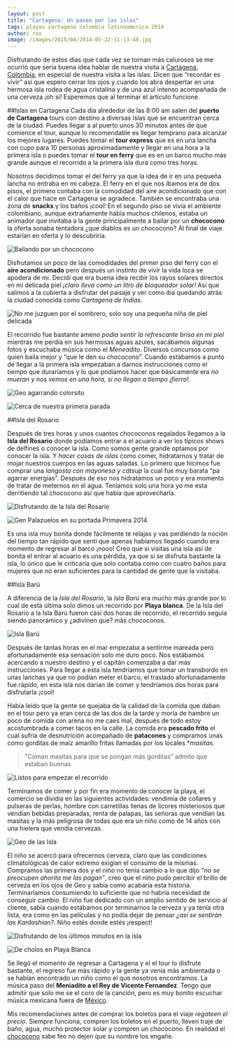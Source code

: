 ```yaml
---
layout: post
title: "Cartagena: Un paseo por las islas"
tags: playas cartagena colombia latinoamerica 2014
author: rox
image: /images/2015/04/2014-05-22-11-13-48.jpg
---
```

Disfrutando de estos días que cada vez se tornan más calurosos se me ocurrió que seria buena idea hablar de nuestra visita a [Cartagena, Colombia](/cartagena-ciudad-amurallada/), en especial de nuestra visita a las islas. Dicen que “recordar es vivir” así que espero cerrar los ojos y cuando los abra despertar en una hermosa isla rodea de agua cristalina y de una azul intenso acompañada de una cerveza ¡oh si! Esperemos que al terminar el artículo funcione.

##Islas en Cartagena
Cada día alrededor de las 8:00 am salen del **puerto de Cartagena** tours con destino a diversas islas que se encuentran cerca de la ciudad. Puedes llegar a al puerto unos 30 minutos antes de que comience el tour, aunque lo recomendable es llegar temprano para alcanzar los mejores lugares. Puedes tomar el **tour express** que es en una lancha con cupo para 10 personas aproximadamente y llegar en una hora a la primera isla o puedes tomar el **tour en ferry** que es en un barco mucho más grande aunque el recorrido a la primera isla dura como tres horas. 

Nosotros decidimos tomar el del ferry ya que la idea de ir en una pequeña lancha no entraba en mi cabeza. El ferry en el que nos íbamos era de dos pisos, el primero contaba con la comodidad del aire acondicionado que con el calor que hace en Cartagena se agradece. También se encontraba una zona de **snacks** y los baños ¡cool! En el segundo piso se vivía el ambiente colombiano, aunque extrañamente había muchos chilenos, estaba un animador que invitaba a la gente principalmente a bailar por un **chococono** la oferta sonaba tentadora ¿que diablos es un chococono? Al final de viaje estarían en oferta y lo descubriría.

![Bailando por un chococono](/images/2015/04/2014-05-22-12-38-15.jpg)

Disfrutamos un poco de las comodidades del primer piso del ferry con el **aire acondicionado** pero después un instinto de vivir la vida loca se apodera de mi.  Decidí que era buena idea recibir los rayos solares directos en mi delicada piel *¡claro lleva como un litro de bloqueador solar!* Así que salimos a la cubierta a disfrutar del paisaje y ver como iba quedando atrás la ciudad conocida como *Cartagena de Indias*.

![No me juzguen por el sombrero, solo soy una pequeña niña de piel delicada](/images/2015/04/2014-05-22-09-03-15--1-.jpg)

El recorrido fue bastante ameno *podía sentir la refrescante brisa en mi piel* mientras me perdía en sus hermosas aguas azules, sacábamos algunas fotos y escuchaba música como el *Meneadito*. Diversos concursos como quien baila mejor y “que le den su chococono”. Cuando estábamos a punto de llegar a la primera isla empezaban a darnos instrucciones como el tiempo que duraríamos y lo que podíamos hacer que básicamente era *no mueran y nos vemos en una hora, si no llegan a tiempo ¡fierro!.*

![Geo agarrando colorsito](/images/2015/04/2014-05-22-11-06-00.jpg)

![Cerca de nuestra primera parada](/images/2015/04/2014-05-22-11-13-48.jpg)

##Isla del Rosario

Después de tres horas y unos cuantos chococonos regalados llegamos a la **Isla del Rosario** donde podíamos entrar a el acuario a ver los típicos shows de delfines o conocer la isla. Como somos gente grande optamos por conocer la isla. Y *hacer cosas de islas* como comer, hidratarnos y tratar de mojar nuestros cuerpos en las aguas saladas. Lo primero que hicimos fue comprar una *langosta con mayonesa y cátsup* la cual fue muy barata “pa agarrar energías”. Después de eso nos hidratamos un poco y era momento de tratar de meternos en el agua. Teníamos solo una hora yo me esta derritiendo tal chococono así que había que aprovecharla.

![Disfrutando de la Isla del Rosario](/images/2015/04/2014-05-22-12-001.jpg)

![Gen Palazuelos en su portada Primavera 2014](/images/2015/04/2014-05-22-12-21-38.jpg)

Es una isla muy bonita donde fácilmente te relajas y vas perdiendo la noción del tiempo tan rápido que sentí que apenas habíamos llegado cuando era momento de regresar al barco ¡nooo! Creo que si visitas una isla así de bonita el entrar al acuario es una pérdida, ya que si se disfruta bastante la isla, lo único que le criticaría que solo contaba como con cuatro baños para mujeres que no eran suficientes para la cantidad de gente que la visitaba. 

##Isla Barú

A diferencia de la *Isla del Rosario*, la *Isla Barú* era mucho más grande por lo cual de esta última solo dimos un recorrido por **Playa blanca**. De la Isla del Rosario a la Isla Barú fueron casi dos horas de recorrido, el recorrido seguía siendo panorámico y ¿adivinen que? más chococonos. 

![Isla Barú](/images/2015/04/2014-05-22-14-44-55.jpg)

Después de tantas horas en el mar empezaba a sentirme mareada pero afortunadamente esa sensación solo me duro poco. Nos estábamos acercando a nuestro destino y el capitán comenzaba a dar más instrucciones. Para llegar a esta isla tendríamos que tomar un transbordo en unas lanchas ya que no podían meter el barco, el traslado afortunadamente fue rápido, en esta isla nos darían de comer y tendríamos dos horas para disfrutarla ¡cool! 

Había leído que la gente se quejaba de la calidad de la  comida que daban en el tour pero ya eran cerca de las dos de la tarde y moría de hambre un poco de comida con arena no me caes mal, después de todo estoy acostumbrada a comer tacos en la calle. La comida era **pescado frito** el cual sufría de desnutrición acompañado de **patacones** y compramos unas como gorditas de maíz amarillo fritas llamadas por los locales **masitas*. 

> "Coman masitas para que se pongan más gorditas” admito que estaban buenas

![Listos para empezar el recorrido](/images/2015/04/2014-05-22-12-05-57.jpg)

Terminamos de comer y por fin era momento de conocer la playa, el comercio se dividía en las siguientes actividades: vendimia de collares y pulseras de perlas, hombre con carretillas llenas de licores misteriosos que vendían bebidas preparadas, renta de palapas, las señoras que vendían las masitas y la más peligrosa de todas que era un niño como de 14 años con una hielera que vendía cervezas. 

![Geo de las Isla](/images/2015/04/2014-05-22-14-39-20.jpg)

El niño se acercó para ofrecernos cerveza, claro que las condiciones climatológicas de calor extremo exigían el consumo de la mismas. Compramos las primera dos y el niño no tenía cambio a lo que dijo *“no se preocupen ahorita me las pagan”*, creo que el niño pudo percibir el brillo de cerveza en los ojos de Geo y sabía como acabaría esta historia. Terminaríamos consumiendo lo suficiente que no habría necesidad de conseguir cambio. El niño fue dedicado con un amplio sentido de servicio al cliente, sabía cuando estábamos por terminarnos la cerveza y ya tenía otra lista, era como en las películas y no podía dejar de pensar *¿así se sentirán las Kardashian?*. Niño estés donde estés ¡respect!

![Disfrutando de los últimos minutos en la isla](/images/2015/04/2014-05-22-14-391.jpg)

![De cholos en Playa Blanca](/images/2015/04/2014-05-22-15-36-36.jpg)

Se llegó el momento de regresar a Cartagena y el el tour lo disfrute bastante, el regreso fue más rápido y la gente ya venía más ambientada o se habían encontrado un niño como el que nosotros encontramos. La música paso del **Meniadito a el Rey de Vicente Fernandez**. Tengo que admitir que solo me se el coro de la canción, pero es muy bonito escuchar música mexicana fuera de [México](/tag/mexico).

Mis recomendaciones antes de comprar los boletos para el viaje *regateen el precio*. Siempre funciona, compren los boletos en el puerto, lleven traje de baño, agua, mucho protector solar y compren un chococono. En realidad el [chococono](http://www.heladoscolombia.com/conos.html) sabe feo no dejen que su nombre los engañe.
